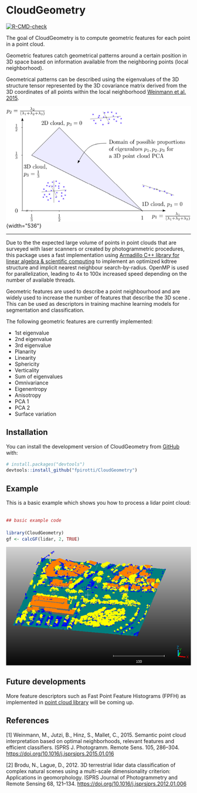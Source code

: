 # CloudGeometry

<!-- badges: start -->

[![R-CMD-check](https://github.com/fpirotti/CloudGeometry/actions/workflows/R-CMD-check.yaml/badge.svg)](https://github.com/fpirotti/CloudGeometry/actions/workflows/R-CMD-check.yaml)

<!-- badges: end -->

The goal of CloudGeometry is to compute geometric features for each point in a point cloud.

Geometric features catch geometrical patterns around a certain position in 3D space based on information available from the neighboring points (local neighborhood).

Geometrical patterns can be described using the eigenvalues of the 3D structure tensor represented by the 3D covariance matrix derived from the 3D coordinates of all points within the local neighborhood [Weinmann et al. 2015](#1).

![Eigenvalues repartitions for the local neighborhood PCA. Source [Brodu&Lague 2012](#2)](images/clipboard-1255841477.png){width="536"}

------------------------------------------------------------------------

Due to the the expected large volume of points in point clouds that are surveyed with laser scanners or created by photogrammetric procedures, this package uses a fast implementation using [Armadillo C++ library for linear algebra & scientific computing](https://arma.sourceforge.net/) to implement an optimized kdtree structure and implicit nearest neighbour search-by-radius. OpenMP is used for parallelization, leading to 4x to 100x increased speed depending on the number of available threads.

Geometric features are used to describe a point neighbourhood and are widely used to increase the number of features that describe the 3D scene . This can be used as descriptors in training machine learning models for segmentation and classification.

The following geometric features are currently implemented:

-   1st eigenvalue
-   2nd eigenvalue
-   3rd eigenvalue
-   Planarity
-   Linearity
-   Sphericity
-   Verticality
-   Sum of eigenvalues
-   Omnivariance
-   Eigenentropy
-   Anisotropy
-   PCA 1
-   PCA 2
-   Surface variation

## Installation

You can install the development version of CloudGeometry from [GitHub](https://github.com/) with:

``` r
# install.packages("devtools")
devtools::install_github("fpirotti/CloudGeometry")
```

## Example

This is a basic example which shows you how to process a lidar point cloud:

``` r

## basic example code

library(CloudGeometry)
gf <- calcGF(lidar, 2, TRUE)
```

![](images/clipboard-3962452338.png)

## Future developments

More feature descriptors such as Fast Point Feature Histograms (FPFH) as implemented in [point cloud library](https://pcl.readthedocs.io/) will be coming up.

## References

<a id="1">[1]</a> Weinmann, M., Jutzi, B., Hinz, S., Mallet, C., 2015. Semantic point cloud interpretation based on optimal neighborhoods, relevant features and efficient classifiers. ISPRS J. Photogramm. Remote Sens. 105, 286–304. <https://doi.org/10.1016/j.isprsjprs.2015.01.016>

<a id="2">[2]</a> Brodu, N., Lague, D., 2012. 3D terrestrial lidar data classification of complex natural scenes using a multi-scale dimensionality criterion: Applications in geomorphology. ISPRS Journal of Photogrammetry and Remote Sensing 68, 121–134. <https://doi.org/10.1016/j.isprsjprs.2012.01.006>
